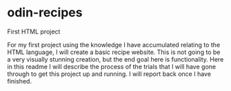 # odin-recipes
First HTML project

For my first project using the knowledge I have accumulated relating to the HTML language, I will create a basic recipe website. This is not going to be a very visually stunning creation, but the end goal here is functionality. Here in this readme I will describe the process of the trials that I will have gone through to get this project up and running. I will report back once I have finished.
